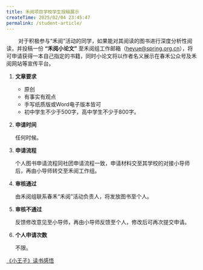 ```yaml
---
title: 禾阅项目学校学生投稿展示
createTime: 2025/02/04 23:45:47
permalink: /student-article/
---
```


$\qquad$对于积极参与“禾阅”活动的同学，如果能对其阅读的图书进行深度分析性阅读，并投稿一份 **“禾阅小论文”** 至禾阅组工作邮箱（<span style="color: #90EE90;">heyue@spring.org.cn</span>），将可申请获得一本自己指定的书籍，同时小论文将以作者名义展示在春禾公众号及禾阅网站等宣传平台。

1. **文章要求**
   - 原创
   - 有事实有观点
   - 手写纸质版或Word电子版本皆可
   - 初中学生不少于500字，高中学生不少于800字。

2. **申请时间**  

    任何时候。
3. **申请流程**  

    个人图书申请流程同社团申请流程一致，申请材料交至其学校的对接小导师后，再由小导师转交至禾阅工作组。
4. **审核通过**  

    由禾阅组联系春禾“禾阅”活动负责人，将发放图书至个人。
5. **审核不通过**  

    反馈修改意见至小导师，再由小导师反馈至个人，修改后可再次提交申请。
6. **个人申请次数**  

    不限。

[《小王子》读书感悟](./《小王子》读书感悟.md)  